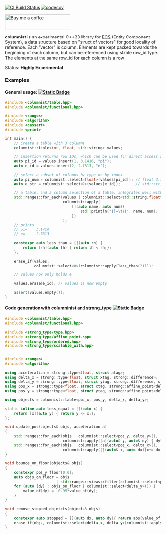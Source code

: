 [![CI Build Status](https://github.com/rollbear/columnist/actions/workflows/build.yml/badge.svg)](https://github.com/rollbear/columnist/actions/workflows/build.yml)
[![codecov](https://codecov.io/gh/rollbear/columnist/graph/badge.svg?token=GVJMZUOC5G)](https://codecov.io/gh/rollbear/columnist)

<a href="https://www.buymeacoffee.com/bjornfahller"> <img src="https://cdn.buymeacoffee.com/buttons/v2/default-orange.png" height="50" width="210" alt="Buy me a coffee"/></a>



**columnist** is an experimental C++23 library for
[ECS](https://en.wikipedia.org/wiki/Entity_component_system)
(Entity Component System), a data structure based on "struct
of vectors" for good locality of reference. Each "vector" is
column. Elements are kept packed towards the beginning of each
column, but can be referenced using stable row_id type. The
elements at the same row_id for each column is a row.

Status: **Highly Experimental**

### Examples

#### General usage: [![Static Badge](https://img.shields.io/badge/compiler%20explorer%20-%20?logo=Compiler%20Explorer&logoColor=%23000000)](https://godbolt.org/z/1TbfTssf1)

```C++
#include <columnist/table.hpp>
#include <columnist/functional.hpp>

#include <ranges>
#include <algorithm>
#include <cassert>
#include <print>

int main() {
    // Create a table with 3 columns
    columnist::table<int, float, std::string> values;

    // insertion returns row IDs, which can be used for direct access and removal
    auto pi_id = values.insert(1, 3.1416, "pi");
    auto e_id = values.insert(2, 2.7813, "e");

    // select a subset of columns by type or by index
    auto pi_num = columnist::select<float>(values[pi_id]); // float 3.1416
    auto e_str = columnist::select<2>(values[e_id]);       // std::string("e")

    // a table, and a column selection of a table, integrates well with ranges
    std::ranges::for_each(values | columnist::select<std::string,float>(),
                          columnist::apply(
                              [](auto name, auto num){
                                  std::println("{}=\t{}", name, num);
                              })
                          );
    // prints
    // pi=    3.1416
    // e=     2.7813

    constexpr auto less_than = [](auto rh) {
        return [rh](auto lh) { return lh < rh;};
    };

    erase_if(values,
             columnist::select<0>(columnist::apply(less_than(2))));

    // values now only holds e

    values.erase(e_id); // values is now empty

    assert(values.empty());
}
```


#### Code generation with columninist and [strong_type](https://github.com/rollbear/strong_type) [![Static Badge](https://img.shields.io/badge/compiler%20explorer%20-%20?logo=Compiler%20Explorer&logoColor=%23000000)](https://godbolt.org/z/bMKPxGTW7)

```C++
#include <columnist/table.hpp>
#include <columnist/functional.hpp>

#include <strong_type/type.hpp>
#include <strong_type/affine_point.hpp>
#include <strong_type/ordered.hpp>
#include <strong_type/scalable_with.hpp>


#include <ranges>
#include <algorithm>

using acceleration = strong::type<float, struct atag>;
using delta_x = strong::type<float, struct xtag, strong::difference>;
using delta_y = strong::type<float, struct ytag, strong::difference, strong::scalable_with<acceleration>>;
using pos_x = strong::type<float, struct xtag, strong::affine_point<delta_x>, strong::ordered>;
using pos_y = strong::type<float, struct ytag, strong::affine_point<delta_y>, strong::ordered>;

using objects = columnist::table<pos_x, pos_y, delta_x, delta_y>;

static inline auto less_equal = [](auto x) {
    return [x](auto y) { return y <= x;};
};

void update_pos(objects& objs, acceleration a)
{
    std::ranges::for_each(objs | columnist::select<pos_y, delta_y>(),
                          columnist::apply([a](auto& y, auto& dy) { dy*= a; y+= dy;}));
    std::ranges::for_each(objs | columnist::select<pos_x, delta_x>(),
                          columnist::apply([](auto& x, auto dx){x+= dx;}));
}

void bounce_on_floor(objects& objs)
{
    constexpr pos_y floor{0.0};
    auto objs_on_floor = objs
                       | std::ranges::views::filter(columnist::select<pos_y>(columnist::apply(less_equal(floor))));
    for (auto [dy] : objs_on_floor | columnist::select<delta_y>()) {
        value_of(dy) = -0.95*value_of(dy);
    }
}

void remove_stopped_objetcts(objects& objs)
{
    constexpr auto stopped = [](auto dx, auto dy){ return abs(value_of(dx)) < 0.01 && abs(value_of(dy)) < 0.01;};
    erase_if(objs, columnist::select<delta_x, delta_y>(columnist::apply(stopped)));
}
```
